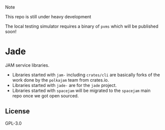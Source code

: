 > [!NOTE]
>
> This repo is still under heavy development
>
> The local testing simulator requires a binary of `pvms` which will be published soon!

# Jade

JAM service libraries.

- Libraries started with `jam-` including `crates/cli` are basically forks of the work done by
  the `polkajam` team from crates.io.
- Libraries started with `jade-` are for the `jade` project.
- Libraries started with `spacejam` will be migrated to the `spacejam` main repo once
  we got open sourced.

## License

GPL-3.0
